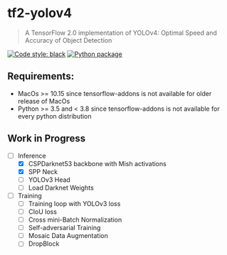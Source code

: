 # tf2-yolov4

> A TensorFlow 2.0 implementation of YOLOv4: Optimal Speed and Accuracy of Object Detection

[![Code style: black](https://img.shields.io/badge/code%20style-black-000000.svg)](https://github.com/python/black)
[![Python package](https://github.com/sicara/tf2-yolov4/workflows/Python%20package/badge.svg?branch=master)](https://github.com/sicara/tf2-yolov4/actions?query=workflow%3A%22Python+package%22)

## Requirements:
- MacOs >= 10.15 since tensorflow-addons is not available for older release of MacOs
- Python >= 3.5 and < 3.8 since tensorflow-addons is not available for every python distribution

## Work in Progress

- [ ] Inference
    - [x] CSPDarknet53 backbone with Mish activations
    - [x] SPP Neck
    - [ ] YOLOv3 Head
    - [ ] Load Darknet Weights
- [ ] Training
    - [ ] Training loop with YOLOv3 loss
    - [ ] CIoU loss
    - [ ] Cross mini-Batch Normalization
    - [ ] Self-adversarial Training
    - [ ] Mosaic Data Augmentation
    - [ ] DropBlock

